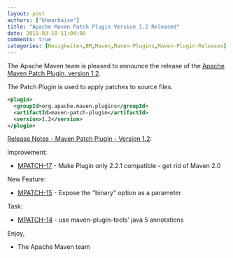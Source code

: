 ```yaml
---
layout: post
authors: ["khmarbaise"]
title: "Apache Maven Patch Plugin Version 1.2 Released"
date: 2015-03-10 11:04:00
comments: true
categories: [Neuigkeiten,BM,Maven,Maven-Plugins,Maven-Plugin-Releases]
---
```

The Apache Maven team is pleased to announce the release of the 
[Apache Maven Patch Plugin, version 1.2](https://maven.apache.org/plugins/maven-patch-plugin/).

The Patch Plugin is used to apply patches to source files.


```xml
<plugin>
  <groupId>org.apache.maven.plugins</groupId>
  <artifactId>maven-patch-plugin</artifactId>
  <version>1.2</version>
</plugin>
```

<!-- more -->

[Release Notes - Maven Patch Plugin - Version 1.2](http://jira.codehaus.org/secure/ReleaseNote.jspa?projectId=11714&version=16117):

Improvement:

 * [MPATCH-17](https://issues.apache.org/jira/browse/MPATCH-17) - Make Plugin only 2.2.1 compatible - get rid of Maven 2.0

New Feature:

 * [MPATCH-15](https://issues.apache.org/jira/browse/MPATCH-15) - Expose the "binary" option as a parameter

Task:

 * [MPATCH-14](https://issues.apache.org/jira/browse/MPATCH-14) - use maven-plugin-tools' java 5 annotations

Enjoy,

- The Apache Maven team
